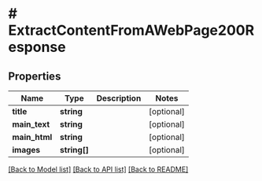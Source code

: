 # # ExtractContentFromAWebPage200Response

## Properties

Name | Type | Description | Notes
------------ | ------------- | ------------- | -------------
**title** | **string** |  | [optional]
**main_text** | **string** |  | [optional]
**main_html** | **string** |  | [optional]
**images** | **string[]** |  | [optional]

[[Back to Model list]](../../README.md#models) [[Back to API list]](../../README.md#endpoints) [[Back to README]](../../README.md)
